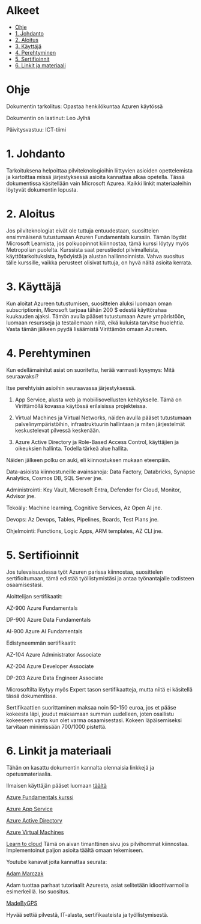 # Alkeet

- [Ohje](#ohje)
- [1. Johdanto](#1-johdanto)
- [2. Aloitus](#2-aloitus)
- [3. Käyttäjä](#3-käyttäjä)
- [4. Perehtyminen](#4-perehtyminen)
- [5. Sertifioinnit](#5-serifioinnit)
- [6. Linkit ja materiaali](#6-linkit-ja-materiaali)

# Ohje

Dokumentin tarkolitus: Opastaa henkilökuntaa Azuren käytössä

Dokumentin on laatinut: Leo Jylhä

Päivitysvastuu: ICT-tiimi

# 1. Johdanto

Tarkoituksena helpoittaa pilviteknologioihin liittyvien asioiden opettelemista ja kartoittaa missä järjestyksessä asioita kannattaa alkaa opetella. Tässä dokumentissa käsitellään vain Microsoft Azurea. Kaikki linkit materiaaleihin löytyvät dokumentin lopusta.

# 2. Aloitus

Jos pilviteknologiat eivät ole tuttuja entuudestaan, suosittelen ensimmäisenä tutustumaan Azuren Fundamentals kurssiin. Tämän löydät Microsoft Learnista, jos polkuopinnot kiiinnostaa, tämä kurssi löytyy myös Metropolian puolelta. Kurssista saat perustiedot pilvimalleista, käyttötarkoituksista, hyödyistä ja alustan hallinnoinnista. Vahva suositus tälle kurssille, vaikka perusteet olisivat tuttuja, on hyvä näitä asioita kerrata.

# 3. Käyttäjä

Kun aloitat Azureen tutustumisen, suosittelen aluksi luomaan oman subscriptionin, Microsoft tarjoaa tähän 200 $ edestä käyttörahaa kuukauden ajaksi. Tämän avulla pääset tutustumaan Azure ympäristöön, luomaan resursseja ja testailemaan niitä, eikä kuluista tarvitse huolehtia. Vasta tämän jälkeen pyydä lisäämistä Virittämön omaan Azureen. 

# 4. Perehtyminen

Kun edellämainitut asiat on suoritettu, herää varmasti kysymys: Mitä seuraavaksi?

Itse perehtyisin asioihin seuraavassa järjestyksessä.

1. App Service, alusta web ja mobiilisovellusten kehitykselle. Tämä on Virittämöllä kovassa käytössä erilaisissa projekteissa.

2. Virtual Machines ja Virtual Networks, näiden avulla pääset tutustumaan palvelinympäristöihin, infrastruktuurin hallintaan ja miten järjestelmät keskustelevat pilvessä keskenään.

3. Azure Active Directory ja Role-Based Access Control, käyttäjien ja oikeuksien hallinta. Todella tärkeä alue hallita.


Näiden jälkeen polku on auki, eli kiinnostuksen mukaan eteenpäin.

Data-asioista kiinnostuneille avainsanoja: Data Factory, Databricks, Synapse Analytics, Cosmos DB, SQL Server jne.

Administrointi: Key Vault, Microsoft Entra, Defender for Cloud, Monitor, Advisor jne.

Tekoäly: Machine learning, Cognitive Services, Az Open AI jne.

Devops: Az Devops, Tables, Pipelines, Boards, Test Plans jne.

Ohjelmointi: Functions, Logic Apps, ARM templates, AZ CLI jne.

# 5. Sertifioinnit

Jos tulevaisuudessa työt Azuren parissa kiinnostaa, suosittelen sertifioitumaan, tämä edistää työllistymistäsi ja antaa työnantajalle todisteen osaamisestasi.

 Aloittelijan sertifikaatit:

AZ-900 Azure Fundamentals

DP-900 Azure Data Fundamentals

AI-900 Azure AI Fundamentals

Edistyneemmän sertifikaatit:

AZ-104 Azure Administrator Associate

AZ-204 Azure Developer Associate

DP-203 Azure Data Engineer Associate


Microsoftilta löytyy myös Expert tason sertifikaatteja, mutta niitä ei käsitellä tässä dokumentissa.

Sertifikaattien suorittaminen maksaa noin 50-150 euroa, jos et pääse kokeesta läpi, joudut maksamaan summan uudelleen, joten osallistu kokeeseen vasta kun olet varma osaamisestasi. Kokeen läpäisemiseksi tarvitaan minimissään 700/1000 pistettä.

# 6. Linkit ja materiaali

Tähän on kasattu dokumentin kannalta olennaisia linkkejä ja opetusmateriaalia.

Ilmaisen käyttäjän pääset luomaan [täältä](https://azure.microsoft.com/en-us/free/)

[Azure Fundamentals kurssi](https://learn.microsoft.com/en-us/certifications/exams/az-900/)

[Azure App Service](https://learn.microsoft.com/en-us/azure/app-service/)

[Azure Active Directory](https://learn.microsoft.com/en-us/azure/active-directory/)

[Azure Virtual Machines](https://learn.microsoft.com/en-us/azure/virtual-machines/)

[Learn to cloud](https://learntocloud.guide/) Tämä on aivan timanttinen sivu jos pilvihommat kiinnostaa. Implementoinut paljon asioita täältä omaan tekemiseen.

Youtube kanavat joita kannattaa seurata:

[Adam Marczak](https://www.youtube.com/@Azure4Everyone)

Adam tuottaa parhaat tutoriaalit Azuresta, asiat selitetään idioottivarmoilla esimerkeillä. Iso suositus.

[MadeByGPS](https://www.youtube.com/@MadeByGPS)

Hyvää settiä pilvestä, IT-alasta, sertifikaateista ja työllistymisestä.
